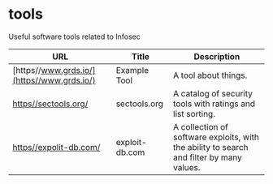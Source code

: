# tools
Useful software tools related to Infosec

| URL | Title | Description |
| --- | --- | --- |
| [https//www.grds.io/](https//www.grds.io/) | Example Tool | A tool about things. |
| [https//sectools.org/](https//sectools.org/) | sectools.org | A catalog of security tools with ratings and list sorting. |
| [https//expolit-db.com/](https//expolit-db.com/) | exploit-db.com | A collection of software exploits, with the ability to search and filter by many values. |
